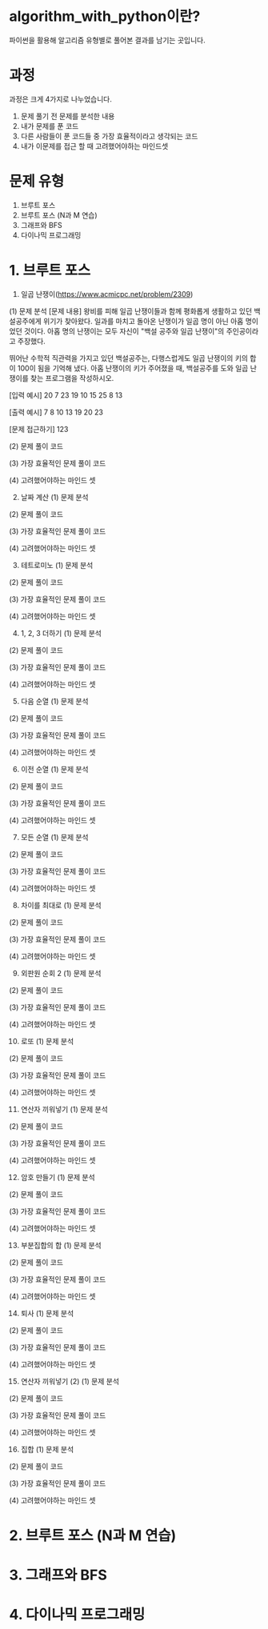 # algorithm_with_python이란?
파이썬을 활용해 알고리즘 유형별로 풀어본 결과를 남기는 곳입니다.


# 과정
과정은 크게 4가지로 나누었습니다.
1. 문제 풀기 전 문제를 분석한 내용
2. 내가 문제를 푼 코드
3. 다른 사람들이 푼 코드들 중 가장 효율적이라고 생각되는 코드
4. 내가 이문제를 접근 할 때 고려했어야하는 마인드셋


# 문제 유형
1. 브루트 포스
2. 브루트 포스 (N과 M 연습)
3. 그래프와 BFS
4. 다이나믹 프로그래밍


# 1. 브루트 포스


1. 일곱 난쟁이(https://www.acmicpc.net/problem/2309)

(1) 문제 분석
[문제 내용]
왕비를 피해 일곱 난쟁이들과 함께 평화롭게 생활하고 있던 백설공주에게 위기가 찾아왔다. 
일과를 마치고 돌아온 난쟁이가 일곱 명이 아닌 아홉 명이었던 것이다.
아홉 명의 난쟁이는 모두 자신이 "백설 공주와 일곱 난쟁이"의 주인공이라고 주장했다. 

뛰어난 수학적 직관력을 가지고 있던 백설공주는, 다행스럽게도 일곱 난쟁이의 키의 합이 100이 됨을 기억해 냈다.
아홉 난쟁이의 키가 주어졌을 때, 백설공주를 도와 일곱 난쟁이를 찾는 프로그램을 작성하시오.

[입력 예시]
20
7
23
19
10
15
25
8
13

[출력 예시]
7
8
10
13
19
20
23

[문제 접근하기]
123


(2) 문제 풀이 코드

(3) 가장 효율적인 문제 풀이 코드

(4) 고려했어야하는 마인드 셋






2. 날짜 계산
(1) 문제 분석

(2) 문제 풀이 코드

(3) 가장 효율적인 문제 풀이 코드

(4) 고려했어야하는 마인드 셋







3. 테트로미노
(1) 문제 분석

(2) 문제 풀이 코드

(3) 가장 효율적인 문제 풀이 코드

(4) 고려했어야하는 마인드 셋







4. 1, 2, 3 더하기
(1) 문제 분석

(2) 문제 풀이 코드

(3) 가장 효율적인 문제 풀이 코드

(4) 고려했어야하는 마인드 셋







5. 다음 순열
(1) 문제 분석

(2) 문제 풀이 코드

(3) 가장 효율적인 문제 풀이 코드

(4) 고려했어야하는 마인드 셋







6. 이전 순열
(1) 문제 분석

(2) 문제 풀이 코드

(3) 가장 효율적인 문제 풀이 코드

(4) 고려했어야하는 마인드 셋







7. 모든 순열
(1) 문제 분석

(2) 문제 풀이 코드

(3) 가장 효율적인 문제 풀이 코드

(4) 고려했어야하는 마인드 셋







8. 차이를 최대로
(1) 문제 분석

(2) 문제 풀이 코드

(3) 가장 효율적인 문제 풀이 코드

(4) 고려했어야하는 마인드 셋







9. 외판원 순회 2
(1) 문제 분석

(2) 문제 풀이 코드

(3) 가장 효율적인 문제 풀이 코드

(4) 고려했어야하는 마인드 셋







10. 로또
(1) 문제 분석

(2) 문제 풀이 코드

(3) 가장 효율적인 문제 풀이 코드

(4) 고려했어야하는 마인드 셋







11. 연산자 끼워넣기
(1) 문제 분석

(2) 문제 풀이 코드

(3) 가장 효율적인 문제 풀이 코드

(4) 고려했어야하는 마인드 셋







12. 암호 만들기
(1) 문제 분석

(2) 문제 풀이 코드

(3) 가장 효율적인 문제 풀이 코드

(4) 고려했어야하는 마인드 셋







13. 부분집합의 합
(1) 문제 분석

(2) 문제 풀이 코드

(3) 가장 효율적인 문제 풀이 코드

(4) 고려했어야하는 마인드 셋







14. 퇴사
(1) 문제 분석

(2) 문제 풀이 코드

(3) 가장 효율적인 문제 풀이 코드

(4) 고려했어야하는 마인드 셋







15. 연산자 끼워넣기 (2)
(1) 문제 분석

(2) 문제 풀이 코드

(3) 가장 효율적인 문제 풀이 코드

(4) 고려했어야하는 마인드 셋







16. 집합
(1) 문제 분석

(2) 문제 풀이 코드

(3) 가장 효율적인 문제 풀이 코드

(4) 고려했어야하는 마인드 셋







# 2. 브루트 포스 (N과 M 연습)
# 3. 그래프와 BFS
# 4. 다이나믹 프로그래밍
